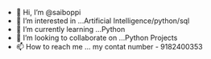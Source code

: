 - 👋 Hi, I’m @saiboppi
- 👀 I’m interested in ...Artificial Intelligence/python/sql
- 🌱 I’m currently learning ...Python
- 💞️ I’m looking to collaborate on ...Python Projects
- 📫 How to reach me ... my contat number - 9182400353

<!---
saiboppi/saiboppi is a ✨ special ✨ repository because its `README.md` (this file) appears on your GitHub profile.
You can click the Preview link to take a look at your changes.
--->
